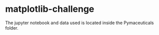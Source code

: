 # matplotlib-challenge

The jupyter notebook and data used is located inside the Pymaceuticals folder. 
